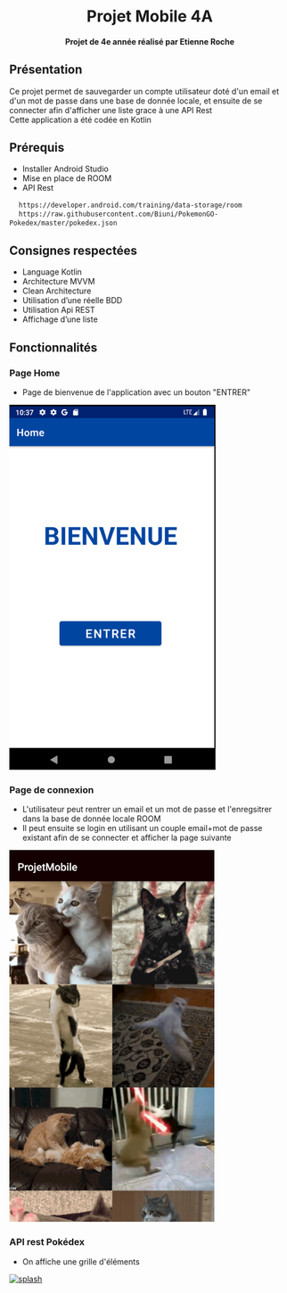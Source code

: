 <h1 align="center">
  Projet Mobile 4A
</h1>



<h4 align="center">Projet de 4e année réalisé par Etienne Roche</h4>

<h2>Présentation</h2>

<p>Ce projet permet de sauvegarder un compte utilisateur doté d'un email et d'un mot de passe dans une base de donnée locale, et ensuite de se connecter afin d'afficher une liste grace à une API Rest
</br>Cette application a été codée en Kotlin </p>

<h2>Prérequis</h2>

<ul>
  <li>Installer Android Studio</li>
  <li>Mise en place de ROOM</li>
  <li>API Rest</li>
</ul>
  
<pre>
  <code>https://developer.android.com/training/data-storage/room</code>
  <code>https://raw.githubusercontent.com/Biuni/PokemonGO-Pokedex/master/pokedex.json</code>
</pre>


<h2>Consignes respectées</h2>

<ul>
  <li>Language Kotlin</li>
  <li>Architecture MVVM</li>
  <li>Clean Architecture</li>
  <li>Utilisation d’une réelle BDD</li>
  <li>Utilisation Api REST</li>
  <li>Affichage d’une liste</li>
</ul>

<h2>Fonctionnalités</h2>

<h3>Page Home</h3>
  <ul>
    <li>Page de bienvenue de l'application avec un bouton "ENTRER"</li>
  </ul>
  <p>
    <a href="https://github.com/Frizbby/Projet_Mobile_4A/blob/master/images/Home.png">
      <img src="https://github.com/Frizbby/Projet_Mobile_4A/blob/master/images/Home.png" alt="splash" style="max-width: 100%">
    </a>
  </p>
<h3>Page de connexion</h3>
  <ul>
    <li>L'utilisateur peut rentrer un email et un mot de passe et l'enregsitrer dans la base de donnée locale ROOM</li>
    <li>Il peut ensuite se login en utilisant un couple email+mot de passe existant afin de se connecter et afficher la page suivante</li>
  </ul>
  <p>
    <a href="https://github.com/Frizbby/ProjetMobile/blob/master/ImageGithub/Page_Principale.png">
      <img src="https://github.com/Frizbby/ProjetMobile/blob/master/ImageGithub/Page_Principale.png" alt="splash" style="max-width: 100%">
    </a>
  </p>
<h3>API rest Pokédex</h3>
  <ul>
    <li>On affiche une grille d'éléments</li>

  </ul>
  <p>
    <a href="https://github.com/Frizbby/ProjetMobile/blob/master/ImageGithub/Page_D%C3%A9tail.png">
      <img src="https://github.com/Frizbby/ProjetMobile/blob/master/ImageGithub/Page_D%C3%A9tail.png" alt="splash" style="max-width: 100%">
    </a>
  </p>
